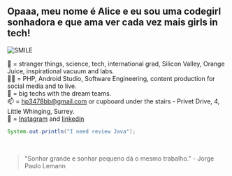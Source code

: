 ## Opaaa, meu nome é Alice e eu sou uma codegirl sonhadora e que ama ver cada vez mais girls in tech!

![SMILE](https://media.giphy.com/media/1V3KXtMHJq2YPK7xyl/giphy.gif)

💖 = stranger things, science, tech, international grad, Silicon Valley, Orange Juice, inspirational vacuum and labs. <br>
👩‍💻 = PHP, Android Studio, Software Engineering, content production for social media and to live. <br>
🌠 = big techs with the dream teams. <br>
📫 = hp3478bb@gmail.com or cupboard under the stairs - Privet Drive, 4, Little Whinging, Surrey. <br>
🔗 = [Instagram](https://www.instagram.com/__alicezinha/) and [linkedin](https://www.linkedin.com/in/alice-ara%C3%BAjo-3817931b7/)<br>

```Java
System.out.println("I need review Java");
```
<br>

> "Sonhar grande e sonhar pequeno dá o mesmo trabalho." - Jorge Paulo Lemann <br>


<!---
alicezinhaaa/alicezinhaaa is a ✨ special ✨ repository because its `README.md` (this file) appears on your GitHub profile.
You can click the Preview link to take a look at your changes.
--->
